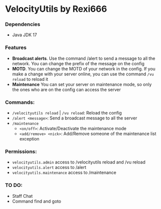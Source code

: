 # VelocityUtils by Rexi666
### Dependencies
- Java JDK 17

### Features
- **Broadcast alerts**. Use the command /alert to send a message to all the network. You can change the prefix of the message on the config
- **MOTD**. You can change the MOTD of your network in the config. If you make a change with your server online, you can use the command `/vu reload` to reload it
- **Maintenance** You can set your server on maintenance mode, so only the ones who are on the config can access the server

### Commands:
- `/velocityutils reload` | `/vu reload`: Reload the config
- `/alert <message>`: Send a broadcast message to all the server
- `/maintenance`
  - `<on/off>`: Activate/Deactivate the maintenance mode
  - `<add/remove> <nick>`: Add/Remove someone of the maintenance list exception

### Permissions:
- `velocityutils.admin` access to /velocityutils reload and /vu reload
- `velocityutils.alert` access to /alert
- `velocityutils.maintenance` access to /maintenance

### TO DO:
- Staff Chat
- Command find and goto
